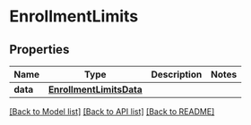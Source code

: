 # EnrollmentLimits

## Properties
Name | Type | Description | Notes
------------ | ------------- | ------------- | -------------
**data** | [**EnrollmentLimitsData**](EnrollmentLimitsData.md) |  | 

[[Back to Model list]](../README.md#documentation-for-models) [[Back to API list]](../README.md#documentation-for-api-endpoints) [[Back to README]](../README.md)


